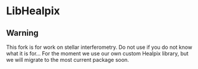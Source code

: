 # LibHealpix

## Warning
This fork is for work on stellar interferometry. Do not use if you do not know what it is for...
For the moment we use our own custom Healpix library, but we will migrate to the most current package soon.
